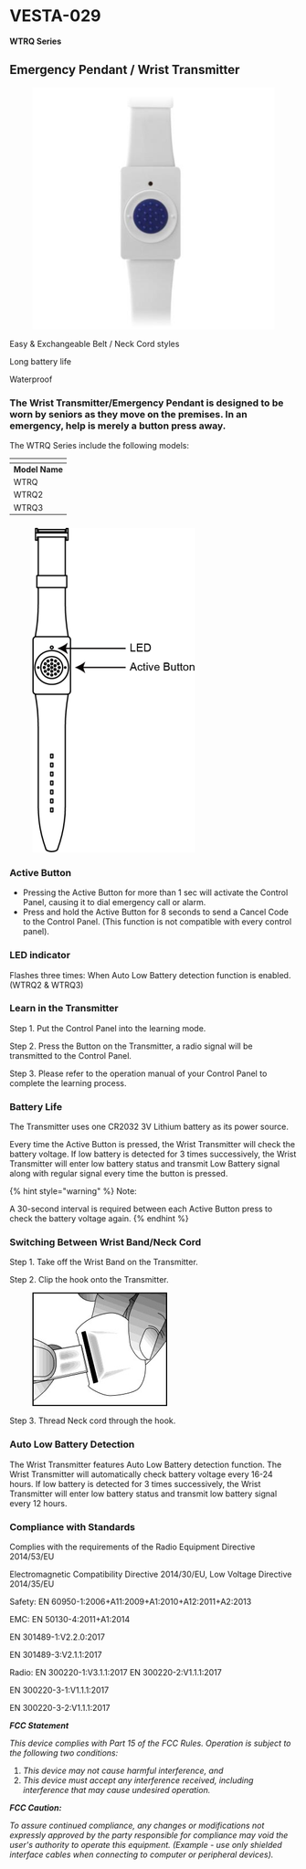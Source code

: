 # VESTA-029

**WTRQ Series**

## **Emergency Pendant / Wrist Transmitter**

<figure><img src=".gitbook/assets/image (25).png" alt=""><figcaption></figcaption></figure>

Easy & Exchangeable Belt / Neck Cord styles

Long battery life

Waterproof

### The Wrist Transmitter/Emergency Pendant is designed to be worn by seniors as they move on the premises. In an emergency, help is merely a button press away.

The WTRQ Series include the following models:

<table data-header-hidden data-full-width="false"><thead><tr><th></th></tr></thead><tbody><tr><td><strong>Model Name</strong></td></tr><tr><td>WTRQ</td></tr><tr><td>WTRQ2</td></tr><tr><td>WTRQ3</td></tr></tbody></table>

### &#x20;

<figure><img src=".gitbook/assets/0 (92).png" alt=""><figcaption></figcaption></figure>

### Active Button

* Pressing the Active Button for more than 1 sec will activate the Control Panel, causing it to dial emergency call or alarm.
* Press and hold the Active Button for 8 seconds to send a Cancel Code to the Control Panel. (This function is not compatible with every control panel).

### LED indicator

Flashes three times: When Auto Low Battery detection function is enabled. (WTRQ2 & WTRQ3)

### Learn in the Transmitter

Step 1. Put the Control Panel into the learning mode.

Step 2. Press the Button on the Transmitter, a radio signal will be transmitted to the Control Panel.

Step 3. Please refer to the operation manual of your Control Panel to complete the learning process.

### Battery Life

The Transmitter uses one CR2032 3V Lithium battery as its power source.

Every time the Active Button is pressed, the Wrist Transmitter will check the battery voltage. If low battery is detected for 3 times successively, the Wrist Transmitter will enter low battery status and transmit Low Battery signal along with regular signal every time the button is pressed.

{% hint style="warning" %}
Note:

A 30-second interval is required between each Active Button press to check the battery voltage again.
{% endhint %}

### Switching Between Wrist Band/Neck Cord

Step 1. Take off the Wrist Band on the Transmitter.

Step 2. Clip the hook onto the Transmitter.

<figure><img src=".gitbook/assets/1 (114).jpeg" alt=""><figcaption></figcaption></figure>

Step 3. Thread Neck cord through the hook.

### Auto Low Battery Detection

The Wrist Transmitter features Auto Low Battery detection function. The Wrist Transmitter will automatically check battery voltage every 16-24 hours. If low battery is detected for 3 times successively, the Wrist Transmitter will enter low battery status and transmit low battery signal every 12 hours.

### Compliance with Standards

Complies with the requirements of the Radio Equipment Directive 2014/53/EU

Electromagnetic Compatibility Directive 2014/30/EU, Low Voltage Directive 2014/35/EU

Safety: EN 60950-1:2006+A11:2009+A1:2010+A12:2011+A2:2013

EMC: EN 50130-4:2011+A1:2014

EN 301489-1:V2.2.0:2017

EN 301489-3:V2.1.1:2017

Radio: EN 300220-1:V3.1.1:2017 EN 300220-2:V1.1.1:2017

EN 300220-3-1:V1.1.1:2017

EN 300220-3-2:V1.1.1:2017

_**FCC Statement**_

_This device complies with Part 15 of the FCC Rules. Operation is subject to the following two conditions:_

1. _This device may not cause harmful interference, and_
2. _This device must accept any interference received, including interference that may cause undesired operation._

_**FCC Caution:**_

_To assure continued compliance, any changes or modifications not expressly approved by the party responsible for compliance may void the user's authority to operate this equipment. (Example - use only shielded interface cables when connecting to computer or peripheral devices)._
